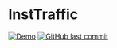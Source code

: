# InstTraffic

[![Demo](https://img.shields.io/badge/🚀_View_Demo-8A2BE2?style=for-the-badge&logo=github)](https://ryabukhin-web.github.io/InstTraffic/profile.html)
[![GitHub last commit](https://img.shields.io/github/last-commit/ryabukhin-web/InstTraffic?color=FF69B4&style=for-the-badge)](https://github.com/ryabukhin-web/InstTraffic/commits/main)
